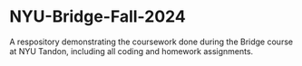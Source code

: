 # NYU-Bridge-Fall-2024
A respository demonstrating the coursework done during the Bridge course at NYU Tandon, including all coding and homework assignments. 
